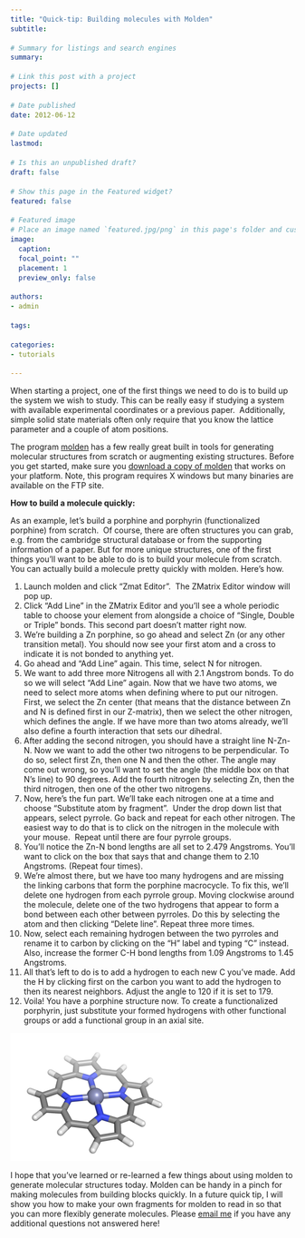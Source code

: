 ```yaml
---
title: "Quick-tip: Building molecules with Molden"
subtitle: 

# Summary for listings and search engines
summary: 

# Link this post with a project
projects: []

# Date published
date: 2012-06-12

# Date updated
lastmod: 

# Is this an unpublished draft?
draft: false

# Show this page in the Featured widget?
featured: false

# Featured image
# Place an image named `featured.jpg/png` in this page's folder and customize its options here.
image:
  caption: 
  focal_point: ""
  placement: 1
  preview_only: false

authors:
- admin

tags:

categories:
- tutorials

---
```

When starting a project, one of the first things we need to do is to build up the system we wish to study. This can be really easy if studying a system with available experimental coordinates or a previous paper.  Additionally, simple solid state materials often only require that you know the lattice parameter and a couple of atom positions.


The program [molden](http://www.cmbi.ru.nl/molden/ "http://www.cmbi.ru.nl/molden/") has a few really great built in tools for generating molecular structures from scratch or augmenting existing structures. Before you get started, make sure you [download a copy of molden](http://www.cmbi.ru.nl/molden/ "http://www.cmbi.ru.nl/molden/") that works on your platform. Note, this program requires X windows but many binaries are available on the FTP site.


**How to build a molecule quickly:**

As an example, let’s build a porphine and porphyrin (functionalized porphine) from scratch.  Of course, there are often structures you can grab, e.g. from the cambridge structural database or from the supporting information of a paper. But for more unique structures, one of the first things you’ll want to be able to do is to build your molecule from scratch. You can actually build a molecule pretty quickly with molden. Here’s how.

1. Launch molden and click “Zmat Editor”.  The ZMatrix Editor window will pop up.
2. Click “Add Line” in the ZMatrix Editor and you’ll see a whole periodic table to choose your element from alongside a choice of “Single, Double or Triple” bonds. This second part doesn’t matter right now.
3. We’re building a Zn porphine, so go ahead and select Zn (or any other transition metal). You should now see your first atom and a cross to indicate it is not bonded to anything yet.
4. Go ahead and “Add Line” again. This time, select N for nitrogen.
5. We want to add three more Nitrogens all with 2.1 Angstrom bonds. To do so we will select “Add Line” again. Now that we have two atoms, we need to select more atoms when defining where to put our nitrogen. First, we select the Zn center (that means that the distance between Zn and N is defined first in our Z-matrix), then we select the other nitrogen, which defines the angle. If we have more than two atoms already, we’ll also define a fourth interaction that sets our dihedral.
6. After adding the second nitrogen, you should have a straight line N-Zn-N. Now we want to add the other two nitrogens to be perpendicular. To do so, select first Zn, then one N and then the other. The angle may come out wrong, so you’ll want to set the angle (the middle box on that N’s line) to 90 degrees. Add the fourth nitrogen by selecting Zn, then the third nitrogen, then one of the other two nitrogens.
7. Now, here’s the fun part. We’ll take each nitrogen one at a time and choose “Substitute atom by fragment”.  Under the drop down list that appears, select pyrrole. Go back and repeat for each other nitrogen. The easiest way to do that is to click on the nitrogen in the molecule with your mouse.  Repeat until there are four pyrrole groups.
8. You’ll notice the Zn-N bond lengths are all set to 2.479 Angstroms. You’ll want to click on the box that says that and change them to 2.10 Angstroms. (Repeat four times).
9. We’re almost there, but we have too many hydrogens and are missing the linking carbons that form the porphine macrocycle. To fix this, we’ll delete one hydrogen from each pyrrole group. Moving clockwise around the molecule, delete one of the two hydrogens that appear to form a bond between each other between pyrroles. Do this by selecting the atom and then clicking “Delete line”. Repeat three more times.
10. Now, select each remaining hydrogen between the two pyrroles and rename it to carbon by clicking on the “H” label and typing “C” instead. Also, increase the former C-H bond lengths from 1.09 Angstroms to 1.45 Angstroms.
11. All that’s left to do is to add a hydrogen to each new C you’ve made. Add the H by clicking first on the carbon you want to add the hydrogen to then its nearest neighbors. Adjust the angle to 120 if it is set to 179.
12. Voila! You have a porphine structure now. To create a functionalized porphyrin, just substitute your formed hydrogens with other functional groups or add a functional group in an axial site.


![](porphine-0.png)

I hope that you’ve learned or re-learned a few things about using molden to generate molecular structures today. Molden can be handy in a pinch for making molecules from building blocks quickly. In a future quick tip, I will show you how to make your own fragments for molden to read in so that you can more flexibly generate molecules. Please [email me](mailto:hjkulik@mit.edu?subject=Questions%20about%20molden%20quick%20tip "mailto:hjkulik@mit.edu?subject=Questions about molden quick tip") if you have any additional questions not answered here!


